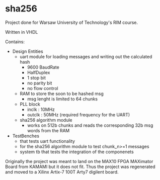 # sha256
Project done for Warsaw University of Technology's RIM course.

Written in VHDL

Contains:
- Design Entities
  - uart module for loading messages and writing out the calculated hash
    - 9600 BaudRate
    - HalfDuplex
    - 1 stop bit
    - no parity bit
    - no flow control
  - RAM to store the soon to be hashed msg
    - msg lenght is limited to 64 chunks  
  - PLL block 
    - inclk  : 10MHz 
    - outclk : 50MHz (required frequency for the UART)
  - sha256 algorithm module
    - works on 512b chunks and reads the corresponding 32b msg words from the RAM
- TestBenches
  - that tests uart functionality
  - for the sha256 algorithm module to test chunk_n>=1 messages  
  - system tb that tests the integration of the componenets

Originally the project was meant to land on the MAX10 FPGA MAXimator Board from KAMAMI but it does not fit.
Thus the project was regenerated and moved to a Xilinx Artix-7 100T Arty7 digilent board.
